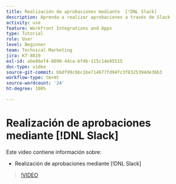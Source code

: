 ```yaml
---
title: Realización de aprobaciones mediante  [!DNL Slack]
description: Aprenda a realizar aprobaciones a través de Slack
activity: use
feature: Workfront Integrations and Apps
type: Tutorial
role: User
level: Beginner
team: Technical Marketing
jira: KT-8819
exl-id: abe86ef4-8090-44ca-bf4b-115c14e95515
doc-type: video
source-git-commit: bbdf99c6bc1be714077fd94fc3f8325394de36b3
workflow-type: tm+mt
source-wordcount: '24'
ht-degree: 100%

---
```


# Realización de aprobaciones mediante [!DNL Slack]

Este vídeo contiene información sobre:

* Realización de aprobaciones mediante [!DNL Slack]

>[!VIDEO](https://video.tv.adobe.com/v/335119/?quality=12&learn=on&enablevpops=1)
